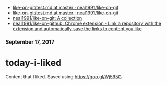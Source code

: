 - [like-on-git/test.md at master · neal1991/like-on-git](https://github.com/neal1991/like-on-git/blob/master/test.md) 
- [like-on-git/test.md at master · neal1991/like-on-git](https://github.com/neal1991/like-on-git/blob/master/test.md) 
- [neal1991/like-on-git: A collection](https://github.com/neal1991/like-on-git/tree/master) 
- [neal1991/like-on-github: Chrome extension - Link a repository with the extension and automatically save the links to content you like](https://github.com/neal1991/like-on-github) 

### September 17, 2017 

# today-i-liked 
Content that I liked. Saved using https://goo.gl/Wj595G 
